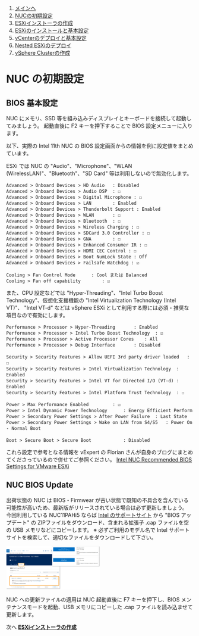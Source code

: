 1. [メインへ](./README.md)
2. [NUCの初期設定](./01_nuc_setup.md)
3. [ESXiインストーラの作成](./02_esxi_custom_installer.md)
4. [ESXiのインストールと基本設定](./03_esxi_setup.md)
5. [vCenterのデプロイと基本設定](./04_vcenter_setup.md)
6. [Nested ESXiのデプロイ](./05_nested_esxi.md)
7. [vSphere Clusterの作成](./06_vsphere_cluster.md)

# NUC の初期設定

## BIOS 基本設定
NUC にメモリ、SSD 等を組み込みディスプレイとキーボードを接続して起動してみましょう。
起動直後に F2 キーを押下することで BIOS 設定メニューに入ります。

以下、実際の Intel 11th NUC の BIOS 設定画面からの情報を例に設定値をまとめています。

ESXi では NUC の "Audio"、"Microphone"、"WLAN (WirelessLAN)"、"Bluetooth"、"SD
Card" 等は利用しないので無効化します。

```
Advanced > Onboard Devices > HD Audio	: Disabled
Advanced > Onboard Devices > Audio DSP	: ☐
Advanced > Onboard Devices > Digital Microphone : ☐
Advanced > Onboard Devices > LAN		: Enabled
Advanced > Onboard Devices > Thunderbolt Support : Enabled
Advanced > Onboard Devices > WLAN		: ☐
Advanced > Onboard Devices > Bluetooth	: ☐
Advanced > Onboard Devices > Wireless Charging : ☐
Advanced > Onboard Devices > SDCard 3.0 Controller : ☐
Advanced > Onboard Devices > GNA		: ☐
Advanced > Onboard Devices > Enhanced Consumer IR : ☐
Advanced > Onboard Devices > HDMI CEC Control : ☐
Advanced > Onboard Devices > Boot NumLock State : Off
Advanced > Onboard Devices > Failsafe Watchdog : ☑

Cooling > Fan Control Mode		: Cool または Balanced
Cooling > Fan off capability		: ☑
```

また、CPU 設定などでは "Hyper-Threading"、"Intel Turbo Boost Technology"、仮想化支援機能の "Intel Virtualization Technology (Intel VT)"、 "Intel VT-d" などは vSphere ESXi として利用する際には必須・推奨な項目なので有効にします。

```
Performance > Processor > Hyper-Threading		: Enabled
Performance > Processor > Intel Turbo Boost Technology	: ☑
Performance > Processor > Active Processor Cores	: All
Performance > Processor > Debug Interface		: Disabled

Security > Security Features > Allow UEFI 3rd party driver loaded	: ☐
Security > Security Features > Intel Virtualization Technology	: Enabled
Security > Security Features > Intel VT for Directed I/O (VT-d)	: Enabled
Security > Security Features > Intel Platform Trust Technology	: ☐

Power > Max Performance Enabled			: ☑
Power > Intel Dynamic Power Technology		: Energy Efficient Perform
Power > Secondary Power Settings > After Power Failure	: Last State
Power > Secondary Power Settings > Wake on LAN from S4/S5	: Power On - Normal Boot

Boot > Secure Boot > Secure Boot 			: Disabled
```

これら設定で参考となる情報を vExpert の Florian さんが自身のブログにまとめてくださっているので併せてご参照ください。
[Intel NUC Recommended BIOS Settings for VMware ESXi](https://www.virten.net/2020/03/intel-nuc-recommended-bios-settings-for-vmware-esxi/)


## NUC BIOS Update

出荷状態の NUC は BIOS・Firmwear が古い状態で既知の不具合を含んでいる可能性が高いため、最新版がリリースされている場合は必ず更新しましょう。
今回利用している NUC11PAHi5 ならば [Intel のサポートサイト](https://via.vmw.com/EacX) から "BIOS アップデート" の ZIPファイルをダウンロード、含まれる拡張子 .cap ファイルを空の USB メモリなどにコピーします。
※ 必ずご利用のモデル名で Intel サポートサイトを検索して、適切なファイルをダウンロードして下さい。

<img src="./images/06_NUC_BIOS.png" width="50%">

NUC への更新ファイルの適用は NUC 起動直後に F7 キーを押下し、BIOS メンテナンスモードを起動、USB メモリにコピーした .cap ファイルを読み込ませて更新します。


次へ **[ESXiインストーラの作成](./02_esxi_custom_installer.md)**